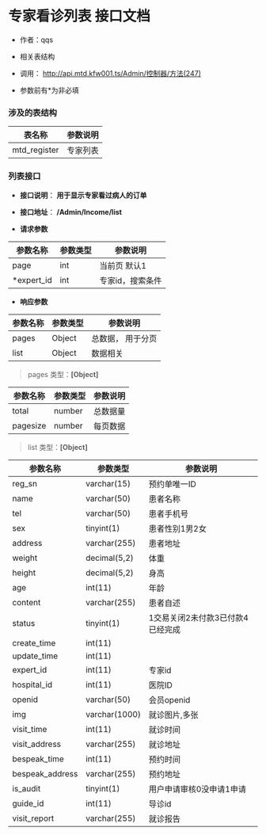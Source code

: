 # 专家看诊列表 接口文档

+ 作者：qqs

+ 相关表结构

+ 调用： http://api.mtd.kfw001.ts/Admin/控制器/方法(247)

+ 参数前有*为非必填


### 涉及的表结构

|  表名称  |  参数说明 |
| --------- |  ------- |
| mtd_register | 专家列表 |


### 列表接口

+ __接口说明__： __用于显示专家看过病人的订单__

+ __接口地址__： __/Admin/Income/list__

+ __请求参数__

|  参数名称  | 参数类型 | 参数说明 |
| --------- | -------- | ------- |
| page | int | 当前页 默认1 |
| *expert_id | int | 专家id，搜索条件 |


+ __响应参数__

|  参数名称  | 参数类型 | 参数说明 |
| --------- | -------- | ------- |
| pages | Object | 总数据， 用于分页 |
| list | Object | 数据相关 |

>  pages 类型：__[Object]__

|  参数名称  | 参数类型 | 参数说明 |
| --------- | -------- | ------- |
| total | number | 总数据量  |
| pagesize | number |  每页数据 |

>  list 类型：__[Object]__

|  参数名称  | 参数类型 | 参数说明 |
| --------- | -------- | ------- |
| reg_sn | varchar(15) | 预约单唯一ID |
| name | varchar(50) | 患者名称 |
| tel | varchar(50) | 患者手机号 |
| sex | tinyint(1) | 患者性别1男2女 |
| address | varchar(255) | 患者地址 |
| weight | decimal(5,2) | 体重 |
| height | decimal(5,2) | 身高 |
| age | int(11) | 年龄 |
| content | varchar(255) | 患者自述 |
| status | tinyint(1) | 1交易关闭2未付款3已付款4已经完成 |
| create_time | int(11) |  |
| update_time | int(11) |  |
| expert_id | int(11) | 专家id |
| hospital_id | int(11) | 医院ID |
| openid | varchar(50) | 会员openid |
| img | varchar(1000) | 就诊图片,多张 |
| visit_time | int(11) | 就诊时间 |
| visit_address | varchar(255) | 就诊地址 |
| bespeak_time | int(11) | 预约时间 |
| bespeak_address | varchar(255) | 预约地址 |
| is_audit | tinyint(1) | 用户申请审核0没申请1申请 |
| guide_id | int(11) | 导诊id |
| visit_report | varchar(255) | 就诊报告 |